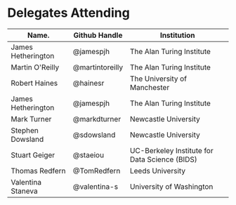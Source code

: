 Delegates Attending
===================

|Name.             |Github Handle    |Institution                |
|------------------|-----------------|---------------------------|
|James Hetherington| @jamespjh       | The Alan Turing Institute |
|Martin O'Reilly   | @martintoreilly | The Alan Turing Institute |
|Robert Haines     | @hainesr    | The University of Manchester |
|James Hetherington| @jamespjh   | The Alan Turing Institute |
|Mark Turner| @markdturner   | Newcastle University |
|Stephen Dowsland| @sdowsland   | Newcastle University |
|Stuart Geiger | @staeiou | UC-Berkeley Institute for Data Science (BIDS)|
|Thomas Redfern| @TomRedfern  |Leeds University |
|Valentina Staneva| @valentina-s |University of Washington |
